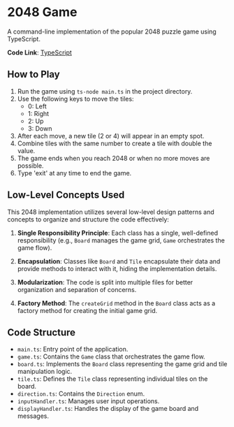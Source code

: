 # 2048 Game

A command-line implementation of the popular 2048 puzzle game using TypeScript.

**Code Link**: [TypeScript](main.ts)

## How to Play

1. Run the game using `ts-node main.ts` in the project directory.
2. Use the following keys to move the tiles:
   - 0: Left
   - 1: Right
   - 2: Up
   - 3: Down
3. After each move, a new tile (2 or 4) will appear in an empty spot.
4. Combine tiles with the same number to create a tile with double the value.
5. The game ends when you reach 2048 or when no more moves are possible.
6. Type 'exit' at any time to end the game.

## Low-Level Concepts Used

This 2048 implementation utilizes several low-level design patterns and concepts to organize and structure the code effectively:

1. **Single Responsibility Principle**: Each class has a single, well-defined responsibility (e.g., `Board` manages the game grid, `Game` orchestrates the game flow).

2. **Encapsulation**: Classes like `Board` and `Tile` encapsulate their data and provide methods to interact with it, hiding the implementation details.

3. **Modularization**: The code is split into multiple files for better organization and separation of concerns.

4. **Factory Method**: The `createGrid` method in the `Board` class acts as a factory method for creating the initial game grid.

## Code Structure

* `main.ts`: Entry point of the application.
* `game.ts`: Contains the `Game` class that orchestrates the game flow.
* `board.ts`: Implements the `Board` class representing the game grid and tile manipulation logic.
* `tile.ts`: Defines the `Tile` class representing individual tiles on the board.
* `direction.ts`: Contains the `Direction` enum.
* `inputHandler.ts`: Manages user input operations.
* `displayHandler.ts`: Handles the display of the game board and messages.